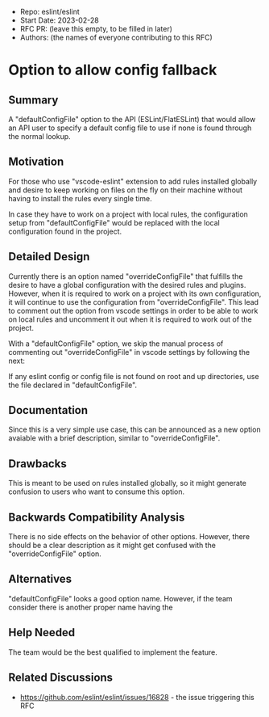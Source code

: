 - Repo: eslint/eslint
- Start Date: 2023-02-28
- RFC PR: (leave this empty, to be filled in later)
- Authors: (the names of everyone contributing to this RFC)

# Option to allow config fallback

## Summary

A "defaultConfigFile" option to the API (ESLint/FlatESLint) that would allow an API user to specify a default config file to use if none is found through the normal lookup.

## Motivation

For those who use "vscode-eslint" extension to add rules installed globally and desire to keep working on files on the fly on their machine without having to install the rules every single time.

In case they have to work on a project with local rules, the configuration setup from "defaultConfigFile" would be replaced with the local configuration found in the project.

## Detailed Design

Currently there is an option named "overrideConfigFile" that fulfills the desire to have a global configuration with the desired rules and plugins. However, when it is required to work on a project with its own configuration, it will continue to use the configuration from "overrideConfigFile". This lead to comment out the option from vscode settings in order to be able to work on local rules and uncomment it out when it is required to work out of the project.

With a "defaultConfigFile" option, we skip the manual process of commenting out "overrideConfigFile" in vscode settings by following the next:

If any eslint config or config file is not found on root and up directories, use the file declared in "defaultConfigFile".

## Documentation

Since this is a very simple use case, this can be announced as a new option avaiable with a brief description, similar to "overrideConfigFile".

## Drawbacks

This is meant to be used on rules installed globally, so it might generate confusion to users who want to consume this option.

## Backwards Compatibility Analysis

There is no side effects on the behavior of other options. However, there should be a clear description as it might get confused with the "overrideConfigFile" option.

## Alternatives

"defaultConfigFile" looks a good option name. However, if the team consider there is another proper name having the 

## Help Needed

The team would be the best qualified to implement the feature.

## Related Discussions

- <https://github.com/eslint/eslint/issues/16828> - the issue triggering this RFC
